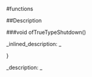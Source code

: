 #functions


<!--
_visible: True_
_advanced: False_
-->

##Description





<!----------------------------------------------------------------------------->

###void ofTrueTypeShutdown()

<!--
_syntax: ofTrueTypeShutdown()_
_name: ofTrueTypeShutdown_
_returns: void_
_returns_description: _
_parameters: _
_version_started: 0.9.0_
_version_deprecated: _
_summary: _
_constant: False_
_static: False_
_visible: True_
_advanced: False_
-->

_inlined_description: _

\}







_description: _







<!----------------------------------------------------------------------------->

